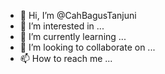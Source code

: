- 👋 Hi, I’m @CahBagusTanjuni
- 👀 I’m interested in ...
- 🌱 I’m currently learning ...
- 💞️ I’m looking to collaborate on ...
- 📫 How to reach me ...

<!---
CahBagusTanjuni/CahBagusTanjuni is a ✨ special ✨ repository because its `README.md` (this file) appears on your GitHub profile.
You can click the Preview link to take a look at your changes.
--->
